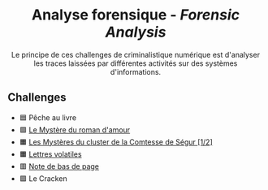 <div align="center">
  <h1>Analyse forensique - <i>Forensic Analysis</i></h1>
  <p>
    Le principe de ces challenges de criminalistique numérique est d'analyser les traces laissées par différentes activités sur des systèmes d'informations.
  </p>
</div>

## Challenges
- 🟦 Pêche au livre
- 🟩 [Le Mystère du roman d'amour](LeMystereDuRomanDAmour)
- 🟧 [Les Mystères du cluster de la Comtesse de Ségur [1/2]](MysteresClusterComtesseSegur)
- 🟧 [Lettres volatiles](LettresVolatiles)
- 🟥 [Note de bas de page](NoteDeBasDePage)
- 🟪 Le Cracken
